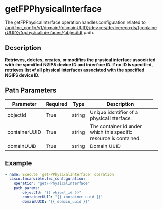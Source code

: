 # getFPPhysicalInterface

The getFPPhysicalInterface operation handles configuration related to [/api/fmc_config/v1/domain/{domainUUID}/devices/devicerecords/{containerUUID}/fpphysicalinterfaces/{objectId}](/paths//api/fmc_config/v1/domain/{domain_uuid}/devices/devicerecords/{container_uuid}/fpphysicalinterfaces/{object_id}.md) path.&nbsp;
## Description
**Retrieves, deletes, creates, or modifies the physical interface associated with the specified NGIPS device ID and interface ID. If no ID is specified, retrieves list of all physical interfaces associated with the specified NGIPS device ID.**

## Path Parameters
| Parameter | Required | Type | Description |
| --------- | -------- | ---- | ----------- |
| objectId | True | string <td colspan=3> Unique identifier of a physical interface. |
| containerUUID | True | string <td colspan=3> The container id under which this specific resource is contained. |
| domainUUID | True | string <td colspan=3> Domain UUID |

## Example
```yaml
- name: Execute 'getFPPhysicalInterface' operation
  cisco.fmcansible.fmc_configuration:
    operation: "getFPPhysicalInterface"
    path_params:
        objectId: "{{ object_id }}"
        containerUUID: "{{ container_uuid }}"
        domainUUID: "{{ domain_uuid }}"

```